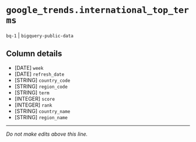 # `google_trends.international_top_terms`
`bq-1` | `bigquery-public-data`

## Column details
* [DATE]      `week`
* [DATE]      `refresh_date`
* [STRING]    `country_code`
* [STRING]    `region_code`
* [STRING]    `term`
* [INTEGER]   `score`
* [INTEGER]   `rank`
* [STRING]    `country_name`
* [STRING]    `region_name`

-------------------------------------------------------------------------------
*Do not make edits above this line.*
